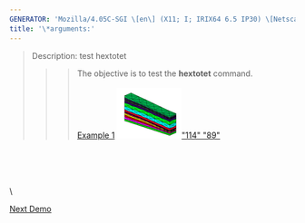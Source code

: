 ```yaml
---
GENERATOR: 'Mozilla/4.05C-SGI \[en\] (X11; I; IRIX64 6.5 IP30) \[Netscape\]'
title: '\*arguments:'
---
```


> Description: test hextotet
>
> > > The objective is to test the **hextotet** command.\
> > >  \
> > > [Example 1](description_hextet.md)
> > > [![](image/output_tet_tn.gif)"114"
> > > "89"](description_hextet.md)

\
\
\
\
\

[Next Demo](../../../demos/pset/md/main_pset1.md)
